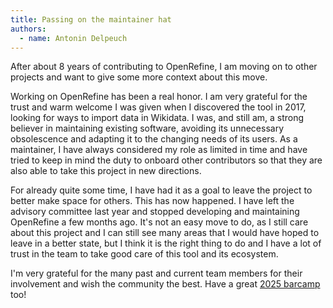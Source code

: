 ```yaml
---
title: Passing on the maintainer hat
authors:
  - name: Antonin Delpeuch
---
```


After about 8 years of contributing to OpenRefine, I am moving on to other projects and want to give some more context about this move.

Working on OpenRefine has been a real honor. I am very grateful for the trust and warm welcome I was given when I discovered the tool in 2017, looking for ways to import data in Wikidata. I was, and still am, a strong believer in maintaining existing software, avoiding its unnecessary obsolescence and adapting it to the changing needs of its users.
As a maintainer, I have always considered my role as limited in time and have tried to keep in mind the duty to onboard other contributors so that they are also able to take this project in new directions.

For already quite some time, I have had it as a goal to leave the project to better make space for others. This has now happened. I have left the advisory committee last year and stopped developing and maintaining OpenRefine a few months ago. It's not an easy move to do, as I still care about this project and I can still see many areas that I would have hoped to leave in a better state, but I think it is the right thing to do and I have a lot of trust in the team to take good care of this tool and its ecosystem.

I'm very grateful for the many past and current team members for their involvement and wish the community the best. Have a great [2025 barcamp](https://openrefine.org/blog/2025/06/10/OpenRefine-2025-Barcamp) too!
